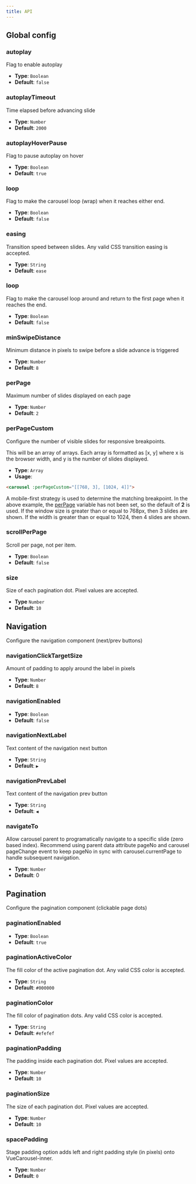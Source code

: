 ```yaml
---
title: API
---
```


## Global config

### autoplay

Flag to enable autoplay

* **Type**: `Boolean`
* **Default**: `false`

### autoplayTimeout

Time elapsed before advancing slide

* **Type**: `Number`
* **Default**: `2000`

### autoplayHoverPause

Flag to pause autoplay on hover

* **Type**: `Boolean`
* **Default**: `true`

### loop

Flag to make the carousel loop (wrap) when it reaches either end.

* **Type**: `Boolean`
* **Default**: `false`

### easing

Transition speed between slides. Any valid CSS transition easing is accepted.

* **Type**: `String`
* **Default**: `ease`

### loop

Flag to make the carousel loop around and return to the first page when it reaches the end.

* **Type**: `Boolean`
* **Default**: `false`

### minSwipeDistance

Minimum distance in pixels to swipe before a slide advance is triggered

* **Type**: `Number`
* **Default**: `8`

### perPage

Maximum number of slides displayed on each page

* **Type**: `Number`
* **Default**: `2`

### perPageCustom

Configure the number of visible slides for responsive breakpoints.

This will be an array of arrays. Each array is formatted as [x, y] where x is the browser width, and y is the number of slides displayed.

* **Type**: `Array`
* **Usage**:

``` html
<carousel :perPageCustom="[[768, 3], [1024, 4]]">
```

A mobile-first strategy is used to determine the matching breakpoint. In the above example, the [perPage](/vue-carousel/api#perPage) variable has not been set, so the default of **2** is used. If the window size is greater than or equal to 768px, then 3 slides are shown. If the width is greater than or equal to 1024, then 4 slides are shown.

### scrollPerPage

Scroll per page, not per item.

* **Type**: `Boolean`
* **Default**: `false`

### size

Size of each pagination dot. Pixel values are accepted.

* **Type** `Number`
* **Default**: `10`

## Navigation

Configure the navigation component (next/prev buttons)

### navigationClickTargetSize

Amount of padding to apply around the label in pixels

* **Type**: `Number`
* **Default**: `8`

### navigationEnabled

* **Type**: `Boolean`
* **Default**: `false`

### navigationNextLabel

Text content of the navigation next button

* **Type**: `String`
* **Default**: `▶`

### navigationPrevLabel

Text content of the navigation prev button

* **Type**: `String`
* **Default**: `◀`

### navigateTo

Allow carousel parent to programatically navigate to a specific slide (zero based index). Recommend using parent data attribute pageNo and carousel pageChange event to keep pageNo in sync with carousel.currentPage to handle subsequent navigation.

* **Type**: `Number`
* **Default**: 0

## Pagination

Configure the pagination component (clickable page dots)

### paginationEnabled

* **Type**: `Boolean`
* **Default**: `true`

### paginationActiveColor

The fill color of the active pagination dot. Any valid CSS color is accepted.

* **Type**: `String`
* **Default**: `#000000`

### paginationColor

The fill color of pagination dots. Any valid CSS color is accepted.

* **Type**: `String`
* **Default**: `#efefef`

### paginationPadding

The padding inside each pagination dot. Pixel values are accepted.

* **Type**: `Number`
* **Default**: `10`

### paginationSize

The size of each pagination dot. Pixel values are accepted.

* **Type**: `Number`
* **Default**: `10`

### spacePadding

Stage padding option adds left and right padding style (in pixels) onto VueCarousel-inner.

* **Type**: `Number`
* **Default**: `0`

